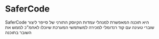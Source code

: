 # SaferCode

SaferCode היא תוכנה המאפשרת למנהלי עמדות הקיוסק התורני של סייפר ליצור שוברי טעינה עם קוד רנדומלי למכירה למשתמשי המערכת שיוכלו לאחמ"כ לממש את השובר בתוכנה